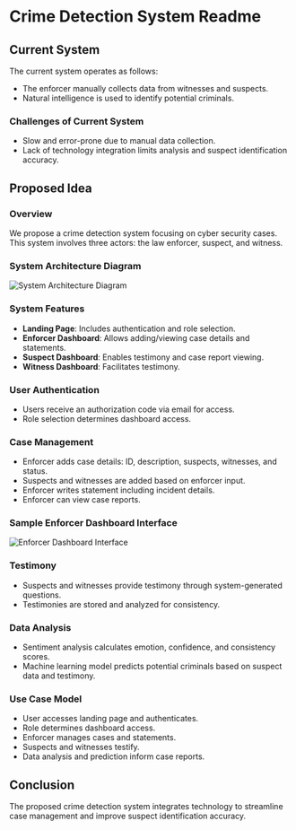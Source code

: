 # Crime Detection System Readme

## Current System
The current system operates as follows:
- The enforcer manually collects data from witnesses and suspects.
- Natural intelligence is used to identify potential criminals.

### Challenges of Current System
- Slow and error-prone due to manual data collection.
- Lack of technology integration limits analysis and suspect identification accuracy.

## Proposed Idea

### Overview
We propose a crime detection system focusing on cyber security cases. This system involves three actors: the law enforcer, suspect, and witness.

### System Architecture Diagram

![System Architecture Diagram](system_architecture_diagram.png)

### System Features
- **Landing Page**: Includes authentication and role selection.
- **Enforcer Dashboard**: Allows adding/viewing case details and statements.
- **Suspect Dashboard**: Enables testimony and case report viewing.
- **Witness Dashboard**: Facilitates testimony.

### User Authentication
- Users receive an authorization code via email for access.
- Role selection determines dashboard access.

### Case Management
- Enforcer adds case details: ID, description, suspects, witnesses, and status.
- Suspects and witnesses are added based on enforcer input.
- Enforcer writes statement including incident details.
- Enforcer can view case reports.

### Sample Enforcer Dashboard Interface

![Enforcer Dashboard Interface](enforcer_dashboard.png)

### Testimony
- Suspects and witnesses provide testimony through system-generated questions.
- Testimonies are stored and analyzed for consistency.

### Data Analysis
- Sentiment analysis calculates emotion, confidence, and consistency scores.
- Machine learning model predicts potential criminals based on suspect data and testimony.

### Use Case Model
- User accesses landing page and authenticates.
- Role determines dashboard access.
- Enforcer manages cases and statements.
- Suspects and witnesses testify.
- Data analysis and prediction inform case reports.

## Conclusion
The proposed crime detection system integrates technology to streamline case management and improve suspect identification accuracy.
